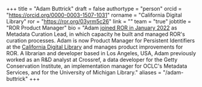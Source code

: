 +++ 
title = "Adam Buttrick" 
draft = false
authortype = "person"
orcid =  "https://orcid.org/0000-0003-1507-1031"
rorname = "California Digital Library"
ror = "https://ror.org/03yrm5c26"
link = ""
team = "true"
jobtitle = "ROR Product Manager"
bio = "Adam [joined ROR in January 2022](/blog/2022-02-14-new-year-at-ror/#changes-on-the-ror-team) as Metadata Curation Lead, in which capacity he built and managed ROR's curation processes. Adam is now Product Manager for Persistent Identifiers at the [California Digital Library](https://cdlib.org) and manages product improvements for ROR. A librarian and developer based in Los Angeles, USA, Adam previously worked as an R&D analyst at Crossref, a data developer for the Getty Conservation Institute, an implementation manager for OCLC's Metadata Services, and for the University of Michigan Library."
aliases = "/adam-buttrick"
+++ 
